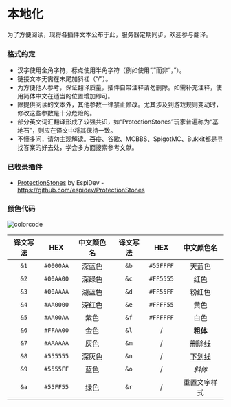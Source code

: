 # 本地化

为了方便阅读，现将各插件文本公布于此，服务器定期同步，欢迎参与翻译。

### 格式约定

* 汉字使用全角字符，标点使用半角字符（例如使用“,”而非“，”）。
* 链接文本无需在末尾加斜杠（“/”）。
* 为方便他人参考，保证翻译质量，插件自带注释请勿删除。如需补充注释，使用简体中文在适当的位置增加即可。
* 除提供阅读的文本外，其他参数一律禁止修改。尤其涉及到游戏规则变动时，修改这些参数是十分危险的。
* 部分英文词汇翻译形成了较强共识，如“ProtectionStones”玩家普遍称为“基地石”，则应在译文中将其保持一致。
* 不懂多问，请勿主观解读。~~百度~~、谷歌、MCBBS、SpigotMC、Bukkit都是寻找答案的好去处，学会多方面搜索参考文献。

### 已收录插件

* [ProtectionStones](https://www.spigotmc.org/resources/61797) by EspiDev - https://github.com/espidev/ProtectionStones

### 颜色代码

![colorcode](https://i.loli.net/2020/06/02/QkfI5aGURnO8jzb.png "颜色代码")

译文写法|HEX|中文颜色名|译文写法|HEX|中文颜色名
:--:|:--:|:--:|:--:|:--:|:--:
`&1`|`#0000AA`|深蓝色|`&b`|`#55FFFF`|天蓝色
`&2`|`#00AA00`|深绿色|`&c`|`#FF5555`|红色
`&3`|`#00AAAA`|湖蓝色|`&d`|`#FF55FF`|粉红色
`&4`|`#AA0000`|深红色|`&e`|`#FFFF55`|黄色
`&5`|`#AA00AA`|紫色|`&f`|`#FFFFFF`|白色
`&6`|`#FFAA00`|金色|`&l`|/|**粗体**
`&7`|`#AAAAAA`|灰色|`&m`|/|~~删除线~~
`&8`|`#555555`|深灰色|`&n`|/|<u>下划线</u>
`&9`|`#5555FF`|蓝色|`&o`|/|*斜体*
`&a`|`#55FF55`|绿色|`&r`|/|重置文字样式
